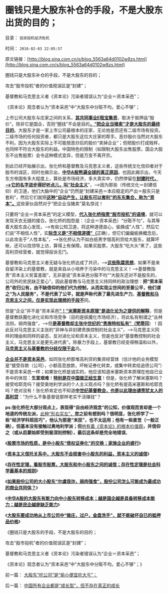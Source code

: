 # 圈钱只是大股东补仓的手段，不是大股东出货的目的；

目录： `投资投机经济危机` 

时间： `2016-02-03 22:05:57` 

原文链接：[http://blog.sina.com.cn/s/blog_5563a64d0102w8zs.html](http://blog.sina.com.cn/s/blog_5563a64d0102w8zs.html)

圈钱只是大股东补仓的手段，不是大股东的目的；

攻击“股市投机”者的价值观误区是“封建”；

基督教和马克思主义者《资本论》污染者错误认为“企业＝资本采邑”；

《资本论》观念者认为“资本采邑”中“大股东中分赃不均，爱心不够”；

上市公司大股东与庄家之间的关系，[**其共同事业E租宝集资**](../../../2016/2/2/中国所有企业都是“成长型”，但不存在真正的成长.md)，取决于抵押品“股价”。除非它是国企，否则“圈钱”不会是目的[**，“把企业当猪卖”才是大股东的最终目的**](../../../2008/9/10/朱新礼被国有GDP迫着卖了汇源果汁，犯谁惹谁啦？.md)。大股东才是一家上市公司最根本的庄家，无论他是否还有二级市场有投资。二级市场的任何投资者，都只是大股东这位大庄家的帮手。恶炒股价当然对大股东不利，因为大股东实际上不可能按恶炒后的股价“卖掉企业”；但把股价打成贱样，也同样不符合大股东的利益。中国特色的限制（如限制大股东出售股票，国企大股东不出售股票）会令这种模式变异，但是万变不离开宗。

到此已经开始展示出，张化桥和基督教及马克思主义者，这些传统文化信仰者对于股市的误区，同时也揭示出，[**中华A股熊遍全球的真正原因**](../../../2012/1/5/证监会政策过度令A股熊遍全球.md)，也因此揭示出，今天东方帝国有多大程度上，算处是市场经济，多大真实中，仍然停留在[**封建时代，——>它的名字进步得好听点儿，叫“社会主义**](../../../2016/1/14/中世纪的封建政治条件下，权力世袭的合理性.md)”，——>因为那些（传统文化＝封建信仰）的卫道，他们大脑中的“企业”仍然是“封建采邑＝本应稳定的产出＝股东只是套利”，然后它们就把[**这种“自动产生，让股东可以套利”的东东集合，称为“资本”。**](../../../2014/1/2/《资本论》逻辑依据的“资本定义”，在客观社会中不存在.md)这些家伙自然对于“把企业当猪卖”莫名惊诧！

只要将“企业＝资本采邑”的定义模型，[**代入张化桥指责“股市投机”的语境**](../../../2015/8/29/从张化桥的言行，看中国传统文人的劣根性.md)，就可以发现天衣无缝的接合。张化桥的抱怨是：（企业＝资本采邑）“分赃不匀”，与其等着大股东良心发现，——>有些公知卫道，将这种道德良心，偷换成“人性”，然后它们说“不相信人性”，实[**际含义是“不相信道德”（**](../../../2016/2/1/大股东不是道德高尚，股市“庄家”的根源；.md)正确），但它们偏偏偷换概念后，以此攻击于“人性本私”，——>张化桥认为不如白纸黑字借高利贷给大股东，就算坏帐，还可以找领导上访，算得上有保障。如果买股票，大股东“吃大头”黑了，这些高利贷经营者，就觉得投诉无门。

基督教和马克思主义者无疑与张化桥达成了共识，——>[**这些陈腐思想**](../../../2015/8/28/张化桥的诡辩术和“道德经济学”.md)，如果不是来自留洋染上的基督教，就是来自从小培养于污染中的马克思主义！——>基督教指责“资本主义贫富差距”，无非是说“资本采邑分赃不均”“大股东还对不是股东的，公司外的贫民缺乏爱心”，因此基督教与马克思主义持同样的政治理想：**把“资本采邑”收归公有，由不缺信仰的他们代为控制，从而实现尘世间的至善公平，他们谓之“为人民服务”，不是代表了公平，就是声称代表了最先进生产力**。[**基督教和马克思主义之间，仅是实现此理想的手段不**](../../../2015/8/19/基督教和马克思主义的信仰和奋斗.md)同。

但是“企业”并不是“资本采邑[**”！“米塞斯资本原理”是进化论为之提供的解释**](../../../2013/12/8/资本不是财富，资本是成本；“资本税／财产税”只是纯粹地增加交易成本；.md)，但是基督教妖魔化进化论和市场竞争（目的是妖魔化市场经济），将此私有制谓之“丛林法则，弱肉强食”，——>但[**是基督教却主张中世纪的“贵族特权私有”（梵蒂冈**](../../../2012/6/13/社会主义制度源远流长，民主集中制是公有制基本政治模式.md)）！因此反对马克思主义主张的“非神与非封建贵族控制的社会主义”，——>马克思主义同样的理由和同样的姿态，反对进化论和资本主义，但是也反对“基督教控制的社会主义，马克思主义是更先进代表”。除暴力手段上，基督教已经变得稍温和以外，[**马克思主义与基督教的分歧仅限于此**](../../../2010/12/16/马克思主义是基督教分支；基督教是原始斯大林政党.md)鸟。

[**企业并不是资本采邑**](../../../2015/4/18/从企业的两个属性，理解社会主义政府的采邑性质.md)，如同张化桥那堆高利贷的集资经营体（估计他的业务模型是“接受存款（公司），小额高息放款，坏帐证券化转卖，或集中转卖给追债公司”）不是资本采邑一样；如果张化桥是诚实的，他应该知道米塞斯资本原理在他自已业务中的体现：**生意艰难**！[**特别是在中国做正经生意**](../../../2008/5/4/实业难！中国市场其实非常小!.md)！但是，张化桥了解米塞斯吗？接受哈耶克吗？接受奥地利学派的个人主义观点吗？张化桥有提高米塞斯和哈耶克吗？绝对没有！张化桥肯定也不知道[**中世纪基督教会，也是以此理由谴责犹太人的高利贷**](../../../2012/7/25/犹太人对中世纪经济复苏有重大贡献.md)：“为什么不象基督徒那样老实干活赚钱”？

**ps:张化桥在大部分观点上，表现得“自由经济观念”的公知，价值观而言却是一个地道的传统左派，**[此种“形右实左”，](../../../2015/9/6/基督教和张化桥等人，对零和的坚持，对边际效用的抗拒.md)**您之前有想到吗？很明显，张化桥学了一些“经济学科班技巧”，他认为那是“末技”，也不太运用；他有一些直觉（一般正确），但基本没有接触过奥地利学派；但**[他有着《资本论》的根本价值观](../../../2010/6/7/《资本论》错在“生产创造价值”.md)**，并信仰之（或从启蒙始即受到极深刻控制），最后这条却是完全地错误**。

《[**股票市场的性质，是中小股东“债权证券化”的交换；家族企业的盛行**](../../../2016/1/26/越是国企等特权企业，大股东越是有可能向中小股东转移成本；.md)》

《[**资本主义信托关系中，大股东不会损害中小股东的利益，资本主义的诚信**](../../../2016/1/27/资本主义信托关系中，大股东不会损害中小股东的利益.md)》

《[**存在性定理，看股市股票，大股东和中小股东之间的诚信；存在性定理是社会科学最基本的规则**](../../../2016/1/28/存在性定理，看股市股票，大股东和中小股东之间的诚信；.md)》

《[**如果股份公司的大小股东“尔虞我诈，弱肉强食”，股份公司怎么可能成为最成功的商业共同体？**](../../../2016/1/31/存在性定理：资本主义如果尔虞我诈，为什么有空前绝后的凝聚力？.md)》

《[**中华A股的大股东有能力向中小股东转移成本；越是国企越是具备转移成本能力；越是民企越是缺乏能力**](../../../2016/2/1/大股东不是道德高尚，股市“庄家”的根源；.md)》

《[**大股东要成功地从上市公司中“做庄，过户，金盘洗手”，就不能破坏自已的抵押品价格**](../../../2016/2/2/中国所有企业都是“成长型”，但不存在真正的成长.md)》

《圈钱只是大股东的手段，不是大股东的目的；

攻击“股市投机”者的价值观误区是“封建”；

基督教和马克思主义者《资本论》污染者错误认为“企业＝资本采邑”；

《资本论》观念者认为“资本采邑”中“大股东中分赃不均，爱心不够”；》

前一篇： [大股东“吃公司”是“偷小便宜吃大亏”；](../../../2016/2/5/大股东“吃公司”是“偷小便宜吃大亏”；.md)

后一篇： [中国所有企业都是“成长型”，但不存在真正的成长](../../../2016/2/2/中国所有企业都是“成长型”，但不存在真正的成长.md)

